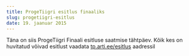 ```yaml
---
title: ProgeTiigri esitlus finaaliks
slug: progetiigri-esitlus
date: 19. jaanuar 2015
---
```


Täna on siis ProgeTiigri Finaali esitluse saatmise tähtpäev.
Kõik kes on huvitatud võivad esitlust vaadata [tp.arti.ee/esitlus](http://tp.arti.ee/esitlus) aadressil
